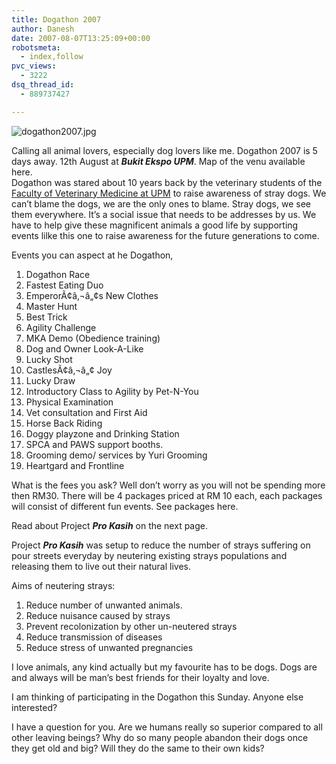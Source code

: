 ```yaml
---
title: Dogathon 2007
author: Danesh
date: 2007-08-07T13:25:09+00:00
robotsmeta:
  - index,follow
pvc_views:
  - 3222
dsq_thread_id:
  - 889737427

---
```

![dogathon2007.jpg][1]

Calling all animal lovers, especially dog lovers like me. Dogathon 2007 is 5 days away. 12th August at _**Bukit Ekspo UPM**_. Map of the venu available here.  
Dogathon was stared about 10 years back by the veterinary students of the [Faculty of Veterinary Medicine at UPM][2] to raise awareness of stray dogs. We can&#8217;t blame the dogs, we are the only ones to blame. Stray dogs, we see them everywhere. It&#8217;s a social issue that needs to be addresses by us. We have to help give these magnificent animals a good life by supporting events lilke this one to raise awareness for the future generations to come.

Events you can aspect at he Dogathon,

  1. Dogathon Race
  2. Fastest Eating Duo
  3. EmperorÃ¢â‚¬â„¢s New Clothes
  4. Master Hunt
  5. Best Trick
  6. <span class="style21">Agility Challenge</span>
  7. MKA Demo (Obedience training)
  8. Dog and Owner Look-A-Like
  9. Lucky Shot
 10. CastlesÃ¢â‚¬â„¢ Joy
 11. Lucky Draw
 12. Introductory Class to Agility by Pet-N-You
 13. Physical Examination
 14. Vet consultation and First Aid
 15. Horse Back Riding
 16. Doggy playzone and Drinking Station
 17. SPCA and PAWS support booths.
 18. Grooming demo/ services by Yuri Grooming
 19. Heartgard and Frontline

What is the fees you ask? Well don&#8217;t worry as you will not be spending more then RM30. There will be 4 packages priced at RM 10 each, each packages will consist of different fun events. See packages here.

Read about Project _**Pro Kasih**_ on the next page.

<!--more-->

Project _**Pro Kasih**_ was setup to reduce the number of strays suffering on pour streets everyday by neutering existing strays populations and releasing them to live out their natural lives.

Aims of neutering strays:

  1. Reduce number of unwanted animals.
  2. Reduce nuisance caused by strays
  3. Prevent recolonization by other un-neutered strays
  4. Reduce transmission of diseases
  5. Reduce stress of unwanted pregnancies

I love animals, any kind actually but my favourite has to be dogs. Dogs are and always will be man&#8217;s best friends for their loyalty and love.

I am thinking of participating in the Dogathon this Sunday. Anyone else interested?

I have a question for you. Are we humans really so superior compared to all other leaving beings? Why do so many people abandon their dogs once they get old and big? Will they do the same to their own kids?

 [1]: /wp-content/uploads/2007/08/dogathon2007.jpg
 [2]: http://vet.upm.edu.my/